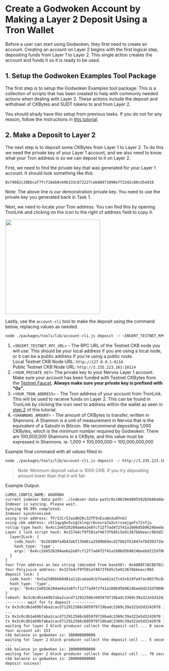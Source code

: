 # Create a Godwoken Account by Making a Layer 2 Deposit Using a Tron Wallet

Before a user can start using Godwoken, they first need to create an account. Creating an account on Layer 2 begins with the first logical step, depositing funds from Layer 1 to Layer 2. This single action creates the account and funds it so it is ready to be used.

## 1. Setup the Godwoken Examples Tool Package

The first step is to setup the Godwoken Examples tool package. This is a collection of scripts that has been created to help with commonly needed actions when dealing with Layer 2. These actions include the deposit and withdrawl of CKBytes and SUDT tokens to and from Layer 2.

You should alrady have this setup from previous tasks. If you do not for any reason, follow the instructions in [this tutorial](https://github.com/Kuzirashi/gw-gitcoin-instruction/blob/master/src/component-tutorials/3.setup.and.use.account.cli.md).

## 2. Make a Deposit to Layer 2

The next step is to deposit some CKBytes from Layer 1 to Layer 2. To do this we need the private key of your Layer 1 account, and we also need to know what your Tron address is so we can depost to it on Layer 2.

First, we need to find the private key that was generated for your Layer 1 account. It should look something like this:

```txt
0x79682c20bbcaf7fcf18eb0c69b133c872227ceb88971090e7f2242c80cd54d18
```

Note: The above line is our demonstration private key. You need to use the private key you generated back in Task 1.

Next, we need to locate your Tron address. You can find this by opening TronLink and clicking on the icon to the right of address field to copy it.

<img src="https://raw.githubusercontent.com/Kuzirashi/gw-gitcoin-instruction/master/src/images/tronlink-copy-address.png" style="border: 1px solid #eeeeee; height: 300px" />

Lastly, use the `account-cli` tool to make the deposit using the command below, replacing values as needed.

```sh
node ./packages/tools/lib/account-cli.js deposit -r <INSERT_TESTNET_RPC_URL> -p <YOUR_PRIVATE_KEY> --tron-address <YOUR_TRON_ADDRESS> -c <SHANNONS_AMOUNT>
```

1. `<INSERT_TESTNET_RPC_URL>` - The RPC URL of the Testnet CKB node you will use. This should be your local address if you are using a local node, or it can be a public address if you're using a public node.\
Local Testnet CKB Node URL: `http://127.0.0.1:8114`\
Public Testnet CKB Node URL: `http://3.235.223.161:18114`
2. `<YOUR_PRIVATE_KEY>` The private key to your Nervos Layer 1 account. Make sure your account has been funded with Testnet CKBytes from the [Testnet Faucet](https://faucet.nervos.org/). **Always make sure your private key is prefixed with "0x".**
3. `<YOUR_TRON_ADDRESS>` - The Tron address of your account from TronLink. This will be used to receive funds on Layer 2. This can be found in TronLink by clicking the icon next to address within the wallet as seen in [step 2](https://github.com/Kuzirashi/gw-gitcoin-instruction/blob/master/src/component-tutorials/9.layer2.deposit.tron.md#2-make-a-deposit-to-layer-2) of this tutorial.
4. `<SHANNONS_AMOUNT>` - The amount of CKBytes to transfer, written in Shannons. A Shannon is a unit of measurement in Nervos that is the equivalent of a Satoshi in Bitcoin. We recommend depositing 1,000 CKBytes, which is the minimum number required by Godwoken. There are 100,000,000 Shannons in a CKByte, and this value must be expressed in Shannons. ie: 1,000 * 100,000,000 = 100,000,000,000

Example final command with all values filled in:

```sh
node ./packages/tools/lib/account-cli.js deposit -r http://3.235.223.161:18114 -p 0x79682c20bbcaf7fcf18eb0c69b133c872227ceb88971090e7f2242c80cd54d18 --tron-address TFrSJCrSJai8H2Kc32TP3nEzuWsXu8YnUJ -c 100000000000
```

> Note: Minimum deposit value is 1000 CKB. If you try depositing amount lower than that it will fail.

Example Output:
  
```txt
LUMOS_CONFIG_NAME: AGGRON4
current indexer data path: ./indexer-data-path/0x10639e0895502b5688a6be8cf69460d76541bfa4821629d86d62ba0aae3f9606
Indexer is syncing. Please wait.
Syncing 99.99% completed.
Indexer synchronized.
using tron address: TFrSJCrSJai8H2Kc32TP3nEzuWsXu8YnUJ
using ckb address: ckt1qyq9u5vzgtklnqrr6cevra7w2utrsxmjgefs72sfju
rollup type hash: 0x4cc2e6526204ae6a2e8fcf12f7ad472f41a1606d5b9624beebd215d780809f6a
Layer 2 lock script hash: 0x157e4cf9f501af4673f645c5e91367bbbeacc9b5d57fe3f8eaf5c0ee10968c82 {
  layer2Lock: {
    code_hash: '0x28380fadb43a6f139d61a2509b69ecd2fbb2f61847ef6d39371b4f906c151ab5',
    hash_type: 'type',
    args: '0x4cc2e6526204ae6a2e8fcf12f7ad472f41a1606d5b9624beebd215d780809f6a4088F10C8D7EC48D19035D8C0709397E2FEC18C3'
  }
}
Your Tron address as hex string (decoded from base58): 0x4088F10C8D7EC48D19035D8C0709397E2FEC18C3
Your Polyjuice address: 0x157e4cf9f501af4673f645c5e91367bbbeacc9b5
deposit lock: {
  code_hash: '0x5a2506bb68d81a11dcadad4cb7eae62a17c43c619fe47ac8037bc8ce2dd90360',
  hash_type: 'type',
  args: '0x4cc2e6526204ae6a2e8fcf12f7ad472f41a1606d5b9624beebd215d780809f6aa10000001000000030000000990000005c7253696786b9eddd34e4f6b6e478ec5742bd36569ec60c1d0487480ba4f9e36900000010000000300000003100000028380fadb43a6f139d61a2509b69ecd2fbb2f61847ef6d39371b4f906c151ab501340000004cc2e6526204ae6a2e8fcf12f7ad472f41a1606d5b9624beebd215d780809f6a4088f10c8d7ec48d19035d8c0709397e2fec18c300a30200000000c0'
}
txHash: 0x3c0cdb1e69b7aba2cacd712912586c605979719badc3369c39a322e5d3242078
--------- wait for tx deposit ----------
tx 0x3c0cdb1e69b7aba2cacd712912586c605979719badc3369c39a322e5d3242078 is pending, waited for 0 seconds
...
tx 0x3c0cdb1e69b7aba2cacd712912586c605979719badc3369c39a322e5d3242078 is committed, waited for 33 seconds
tx 0x3c0cdb1e69b7aba2cacd712912586c605979719badc3369c39a322e5d3242078 is committed!
waiting for layer 2 block producer collect the deposit cell ... 0 seconds
Your account id: 153
ckb balance in godwoken is: 100000000000
waiting for layer 2 block producer collect the deposit cell ... 5 seconds
...
ckb balance in godwoken is: 100000000000
waiting for layer 2 block producer collect the deposit cell ... 70 seconds
ckb balance in godwoken is: 200000000000
deposit success!
```
